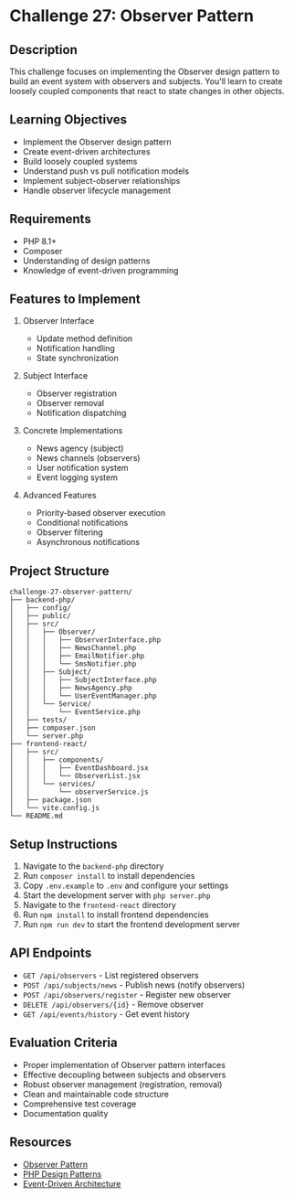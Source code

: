 # Challenge 27: Observer Pattern

## Description
This challenge focuses on implementing the Observer design pattern to build an event system with observers and subjects. You'll learn to create loosely coupled components that react to state changes in other objects.

## Learning Objectives
- Implement the Observer design pattern
- Create event-driven architectures
- Build loosely coupled systems
- Understand push vs pull notification models
- Implement subject-observer relationships
- Handle observer lifecycle management

## Requirements
- PHP 8.1+
- Composer
- Understanding of design patterns
- Knowledge of event-driven programming

## Features to Implement
1. Observer Interface
   - Update method definition
   - Notification handling
   - State synchronization

2. Subject Interface
   - Observer registration
   - Observer removal
   - Notification dispatching

3. Concrete Implementations
   - News agency (subject)
   - News channels (observers)
   - User notification system
   - Event logging system

4. Advanced Features
   - Priority-based observer execution
   - Conditional notifications
   - Observer filtering
   - Asynchronous notifications

## Project Structure
```
challenge-27-observer-pattern/
├── backend-php/
│   ├── config/
│   ├── public/
│   ├── src/
│   │   ├── Observer/
│   │   │   ├── ObserverInterface.php
│   │   │   ├── NewsChannel.php
│   │   │   ├── EmailNotifier.php
│   │   │   └── SmsNotifier.php
│   │   ├── Subject/
│   │   │   ├── SubjectInterface.php
│   │   │   ├── NewsAgency.php
│   │   │   └── UserEventManager.php
│   │   └── Service/
│   │       └── EventService.php
│   ├── tests/
│   ├── composer.json
│   └── server.php
├── frontend-react/
│   ├── src/
│   │   ├── components/
│   │   │   ├── EventDashboard.jsx
│   │   │   └── ObserverList.jsx
│   │   └── services/
│   │       └── observerService.js
│   ├── package.json
│   └── vite.config.js
└── README.md
```

## Setup Instructions
1. Navigate to the `backend-php` directory
2. Run `composer install` to install dependencies
3. Copy `.env.example` to `.env` and configure your settings
4. Start the development server with `php server.php`
5. Navigate to the `frontend-react` directory
6. Run `npm install` to install frontend dependencies
7. Run `npm run dev` to start the frontend development server

## API Endpoints
- `GET /api/observers` - List registered observers
- `POST /api/subjects/news` - Publish news (notify observers)
- `POST /api/observers/register` - Register new observer
- `DELETE /api/observers/{id}` - Remove observer
- `GET /api/events/history` - Get event history

## Evaluation Criteria
- Proper implementation of Observer pattern interfaces
- Effective decoupling between subjects and observers
- Robust observer management (registration, removal)
- Clean and maintainable code structure
- Comprehensive test coverage
- Documentation quality

## Resources
- [Observer Pattern](https://en.wikipedia.org/wiki/Observer_pattern)
- [PHP Design Patterns](https://designpatternsphp.readthedocs.io/en/latest/Behavioral/Observer/README.html)
- [Event-Driven Architecture](https://en.wikipedia.org/wiki/Event-driven_architecture)
